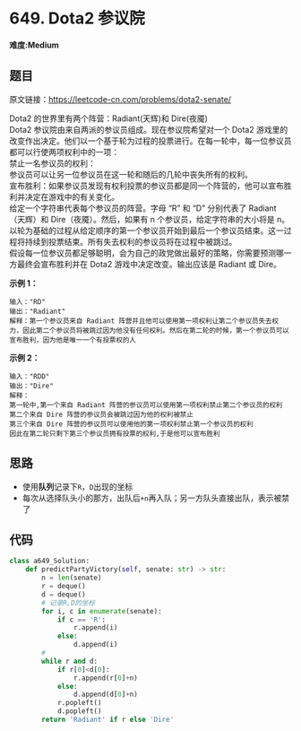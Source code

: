 # 649. Dota2 参议院
**难度:Medium**
## 题目
原文链接：https://leetcode-cn.com/problems/dota2-senate/

Dota2 的世界里有两个阵营：Radiant(天辉)和 Dire(夜魇)  
Dota2 参议院由来自两派的参议员组成。现在参议院希望对一个 Dota2 游戏里的改变作出决定。他们以一个基于轮为过程的投票进行。在每一轮中，每一位参议员都可以行使两项权利中的一项：  
禁止一名参议员的权利：  
参议员可以让另一位参议员在这一轮和随后的几轮中丧失所有的权利。  
宣布胜利：如果参议员发现有权利投票的参议员都是同一个阵营的，他可以宣布胜利并决定在游戏中的有关变化。  
给定一个字符串代表每个参议员的阵营。字母 “R” 和 “D” 分别代表了 Radiant（天辉）和 Dire（夜魇）。然后，如果有 n 个参议员，给定字符串的大小将是 n。  
以轮为基础的过程从给定顺序的第一个参议员开始到最后一个参议员结束。这一过程将持续到投票结束。所有失去权利的参议员将在过程中被跳过。  
假设每一位参议员都足够聪明，会为自己的政党做出最好的策略，你需要预测哪一方最终会宣布胜利并在 Dota2 游戏中决定改变。输出应该是 Radiant 或 Dire。

**示例 1：**
```
输入："RD"
输出："Radiant"
解释：第一个参议员来自 Radiant 阵营并且他可以使用第一项权利让第二个参议员失去权力，因此第二个参议员将被跳过因为他没有任何权利。然后在第二轮的时候，第一个参议员可以宣布胜利，因为他是唯一一个有投票权的人
```
**示例 2：**
```
输入："RDD"
输出："Dire"
解释：
第一轮中,第一个来自 Radiant 阵营的参议员可以使用第一项权利禁止第二个参议员的权利
第二个来自 Dire 阵营的参议员会被跳过因为他的权利被禁止
第三个来自 Dire 阵营的参议员可以使用他的第一项权利禁止第一个参议员的权利
因此在第二轮只剩下第三个参议员拥有投票的权利,于是他可以宣布胜利
```

## 思路
* 使用**队列**记录下`R`，`D`出现的坐标
* 每次从选择队头小的那方，出队后`+n`再入队；另一方队头直接出队，表示被禁了

## 代码
```python
class a649_Solution:
    def predictPartyVictory(self, senate: str) -> str:
        n = len(senate)
        r = deque()
        d = deque()
        # 记录R,D的坐标
        for i, c in enumerate(senate):
            if c == 'R':
                r.append(i)
            else:
                d.append(i)
        #
        while r and d:
            if r[0]<d[0]:
                r.append(r[0]+n)
            else:
                d.append(d[0]+n)
            r.popleft()
            d.popleft()
        return 'Radiant' if r else 'Dire'
```
